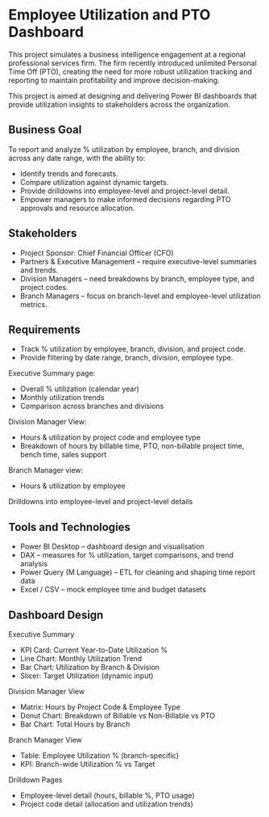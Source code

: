 # Employee Utilization and PTO Dashboard

This project simulates a business intelligence engagement at a regional professional services firm. The firm recently introduced unlimited Personal Time Off (PTO), creating the need for more robust utilization tracking and reporting to maintain profitability and improve decision-making.

This project is aimed at designing and delivering Power BI dashboards that provide utilization insights to stakeholders across the organization.

## Business Goal

To report and analyze % utilization by employee, branch, and division across any date range, with the ability to:

- Identify trends and forecasts.
- Compare utilization against dynamic targets.
- Provide drilldowns into employee-level and project-level detail.
- Empower managers to make informed decisions regarding PTO approvals and resource allocation.

## Stakeholders

- Project Sponsor: Chief Financial Officer (CFO)
- Partners & Executive Management – require executive-level summaries and trends.
- Division Managers – need breakdowns by branch, employee type, and project codes.
- Branch Managers – focus on branch-level and employee-level utilization metrics.

## Requirements

- Track % utilization by employee, branch, division, and project code.
- Provide filtering by date range, branch, division, employee type.

Executive Summary page:

- Overall % utilization (calendar year)
- Monthly utilization trends
- Comparison across branches and divisions

Division Manager View:

- Hours & utilization by project code and employee type
- Breakdown of hours by billable time, PTO, non-billable project time, bench time, sales support

Branch Manager view:

- Hours & utilization by employee

Drilldowns into employee-level and project-level details

## Tools and Technologies

- Power BI Desktop – dashboard design and visualisation
- DAX – measures for % utilization, target comparisons, and trend analysis
- Power Query (M Language) – ETL for cleaning and shaping time report data
- Excel / CSV – mock employee time and budget datasets

## Dashboard Design

Executive Summary

- KPI Card: Current Year-to-Date Utilization %
- Line Chart: Monthly Utilization Trend
- Bar Chart: Utilization by Branch & Division
- Slicer: Target Utilization (dynamic input)

Division Manager View

- Matrix: Hours by Project Code & Employee Type
- Donut Chart: Breakdown of Billable vs Non-Billable vs PTO
- Bar Chart: Total Hours by Branch

Branch Manager View

- Table: Employee Utilization % (branch-specific)
- KPI: Branch-wide Utilization % vs Target

Drilldown Pages

- Employee-level detail (hours, billable %, PTO usage)
- Project code detail (allocation and utilization trends)
